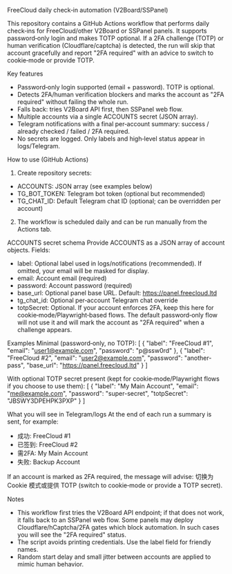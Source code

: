 FreeCloud daily check‑in automation (V2Board/SSPanel)

This repository contains a GitHub Actions workflow that performs daily check‑ins for FreeCloud/other V2Board or SSPanel panels. It supports password‑only login and makes TOTP optional. If a 2FA challenge (TOTP) or human verification (Cloudflare/captcha) is detected, the run will skip that account gracefully and report "2FA required" with an advice to switch to cookie‑mode or provide TOTP.

Key features
- Password‑only login supported (email + password). TOTP is optional.
- Detects 2FA/human verification blockers and marks the account as "2FA required" without failing the whole run.
- Falls back: tries V2Board API first, then SSPanel web flow.
- Multiple accounts via a single ACCOUNTS secret (JSON array).
- Telegram notifications with a final per‑account summary: success / already checked / failed / 2FA required.
- No secrets are logged. Only labels and high‑level status appear in logs/Telegram.

How to use (GitHub Actions)
1) Create repository secrets:
- ACCOUNTS: JSON array (see examples below)
- TG_BOT_TOKEN: Telegram bot token (optional but recommended)
- TG_CHAT_ID: Default Telegram chat ID (optional; can be overridden per account)

2) The workflow is scheduled daily and can be run manually from the Actions tab.

ACCOUNTS secret schema
Provide ACCOUNTS as a JSON array of account objects. Fields:
- label: Optional label used in logs/notifications (recommended). If omitted, your email will be masked for display.
- email: Account email (required)
- password: Account password (required)
- base_url: Optional panel base URL. Default: https://panel.freecloud.ltd
- tg_chat_id: Optional per‑account Telegram chat override
- totpSecret: Optional. If your account enforces 2FA, keep this here for cookie‑mode/Playwright‑based flows. The default password‑only flow will not use it and will mark the account as "2FA required" when a challenge appears.

Examples
Minimal (password‑only, no TOTP):
[
  {
    "label": "FreeCloud #1",
    "email": "user1@example.com",
    "password": "p@ssw0rd"
  },
  {
    "label": "FreeCloud #2",
    "email": "user2@example.com",
    "password": "another-pass",
    "base_url": "https://panel.freecloud.ltd"
  }
]

With optional TOTP secret present (kept for cookie‑mode/Playwright flows if you choose to use them):
[
  {
    "label": "My Main Account",
    "email": "me@example.com",
    "password": "super-secret",
    "totpSecret": "JBSWY3DPEHPK3PXP"
  }
]

What you will see in Telegram/logs
At the end of each run a summary is sent, for example:
- 成功: FreeCloud #1
- 已签到: FreeCloud #2
- 需2FA: My Main Account
- 失败: Backup Account

If an account is marked as 2FA required, the message will advise: 切换为 Cookie 模式或提供 TOTP (switch to cookie‑mode or provide a TOTP secret).

Notes
- This workflow first tries the V2Board API endpoint; if that does not work, it falls back to an SSPanel web flow. Some panels may deploy Cloudflare/hCaptcha/2FA gates which block automation. In such cases you will see the "2FA required" status.
- The script avoids printing credentials. Use the label field for friendly names.
- Random start delay and small jitter between accounts are applied to mimic human behavior.
